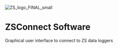 ![ZS_logo_FINAL_small](https://github.com/user-attachments/assets/94b187b0-c548-46c7-892a-a9aa7afc60f2)
# ZSConnect Software              
Graphical user interface to connect to ZS data loggers


